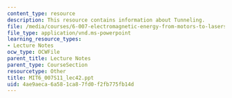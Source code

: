 ```yaml
---
content_type: resource
description: This resource contains information about Tunneling.
file: /media/courses/6-007-electromagnetic-energy-from-motors-to-lasers-spring-2011/4ae9aeca6a581ca87fd0f2fb775fb14d_MIT6_007S11_lec42.ppt
file_type: application/vnd.ms-powerpoint
learning_resource_types:
- Lecture Notes
ocw_type: OCWFile
parent_title: Lecture Notes
parent_type: CourseSection
resourcetype: Other
title: MIT6_007S11_lec42.ppt
uid: 4ae9aeca-6a58-1ca8-7fd0-f2fb775fb14d
---
```

